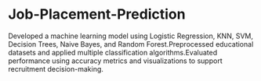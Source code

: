 # Job-Placement-Prediction
Developed a machine learning model using Logistic Regression, KNN, SVM, Decision Trees, Naive Bayes, and Random Forest.Preprocessed educational datasets and applied multiple classification algorithms.Evaluated performance using accuracy metrics and visualizations to support recruitment decision-making.
